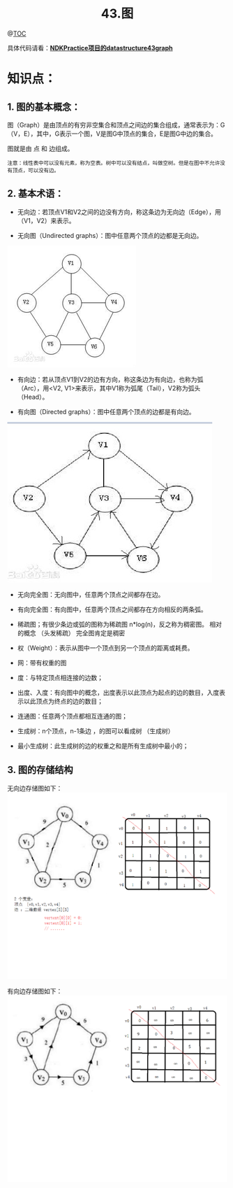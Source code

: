 # <center>43.图<center>
@[TOC](数据结构和算法)

具体代码请看：**[NDKPractice项目的datastructure43graph](https://github.com/EastUp/NDKPractice/tree/master/datastructure43graph)**

# 知识点：

## 1. 图的基本概念：

图（Graph）是由顶点的有穷非空集合和顶点之间边的集合组成，通常表示为：G（V，E），其中，G表示一个图，V是图G中顶点的集合，E是图G中边的集合。

图就是由 点 和 边组成。

`注意：线性表中可以没有元素，称为空表。树中可以没有结点，叫做空树。但是在图中不允许没有顶点，可以没有边。`

## 2. 基本术语：
- 无向边：若顶点V1和V2之间的边没有方向，称这条边为无向边（Edge），用（V1，V2）来表示。

- 无向图（Undirected graphs）：图中任意两个顶点的边都是无向边。

![](43.无向图.png)

- 有向边：若从顶点V1到V2的边有方向，称这条边为有向边，也称为弧（Arc），用<V2, V1>来表示，其中V1称为弧尾（Tail），V2称为弧头（Head）。

- 有向图（Directed graphs）：图中任意两个顶点的边都是有向边。

![](43.有向图.png)


- 无向完全图：无向图中，任意两个顶点之间都存在边。

- 有向完全图：有向图中，任意两个顶点之间都存在方向相反的两条弧。

- 稀疏图；有很少条边或弧的图称为稀疏图 n*log(n)，反之称为稠密图。  相对的概念  （头发稀疏） 完全图肯定是稠密

- 权（Weight）：表示从图中一个顶点到另一个顶点的距离或耗费。

- 网：带有权重的图

- 度：与特定顶点相连接的边数；

- 出度、入度：有向图中的概念，出度表示以此顶点为起点的边的数目，入度表示以此顶点为终点的边的数目；

- 连通图：任意两个顶点都相互连通的图；

- 生成树：n个顶点，n-1条边 ，的图可以看成树 （生成树）

- 最小生成树：此生成树的边的权重之和是所有生成树中最小的；

## 3. 图的存储结构

无向边存储图如下：  
![](43.无向边存储方式.png)


有向边存储图如下：  
![](43.有向边存储方式.png)

























